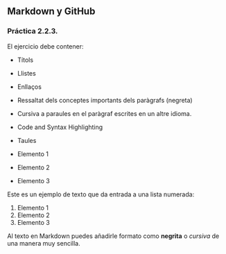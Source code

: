 ## Markdown y GitHub
### Práctica 2.2.3.
El ejercicio debe contener:

- Títols
-  Llistes
-  Enllaços
- Ressaltat dels conceptes importants dels paràgrafs (negreta)
-  Cursiva a paraules en el paràgraf escrites en un altre idioma.
-  Code and Syntax Highlighting
-  Taules

- Elemento 1
- Elemento 2
- Elemento 3

Este es un ejemplo de texto que da entrada a una lista numerada:

1. Elemento 1
2. Elemento 2
3. Elemento 3

Al texto en Markdown puedes añadirle formato como **negrita** o *cursiva* de una manera muy sencilla.
